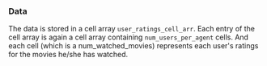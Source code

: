 ### Data
The data is stored in a cell array `user_ratings_cell_arr`. Each entry of the cell array is again a cell array containing `num_users_per_agent` cells. And each cell (which is a num_watched_movies) represents each user's ratings for the movies he/she has watched.
